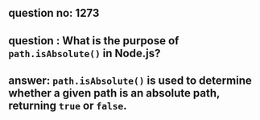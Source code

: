 
      
## question no: 1273

## question : What is the purpose of `path.isAbsolute()` in Node.js?

## answer: `path.isAbsolute()` is used to determine whether a given path is an absolute path, returning `true` or `false`.
      